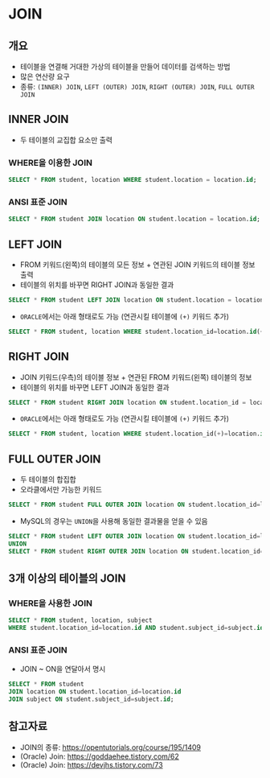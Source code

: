 # JOIN

## 개요

* 테이블을 연결해 거대한 가상의 테이블을 만들어 데이터를 검색하는 방법
* 많은 연산량 요구
* 종류: `(INNER) JOIN`,  `LEFT (OUTER) JOIN`, `RIGHT (OUTER) JOIN`,  `FULL OUTER JOIN`



## INNER JOIN

* 두 테이블의 교집합 요소만 출력

### WHERE을 이용한 JOIN

```sql
SELECT * FROM student, location WHERE student.location = location.id;
```



### ANSI 표준 JOIN

```sql
SELECT * FROM student JOIN location ON student.location = location.id;
```



## LEFT JOIN

* FROM 키워드(왼쪽)의 테이블의 모든 정보 + 연관된 JOIN 키워드의 테이블 정보 출력
* 테이블의 위치를 바꾸면 RIGHT JOIN과 동일한 결과

```sql
SELECT * FROM student LEFT JOIN location ON student.location = location.id;
```



* `ORACLE`에서는 아래 형태로도 가능 (연관시킬 테이블에 `(+)` 키워드 추가)

```sql
SELECT * FROM student, location WHERE student.location_id=location.id(+);
```





## RIGHT JOIN

* JOIN 키워드(우측)의 테이블 정보 + 연관된 FROM 키워드(왼쪽) 테이블의 정보
* 테이블의 위치를 바꾸면 LEFT JOIN과 동일한 결과

```sql
SELECT * FROM student RIGHT JOIN location ON student.location_id = location.id;
```



* `ORACLE`에서는 아래 형태로도 가능 (연관시킬 테이블에 `(+)` 키워드 추가)

```sql
SELECT * FROM student, location WHERE student.location_id(+)=location.id;
```





## FULL OUTER JOIN

* 두 테이블의 합집합
* 오라클에서만 가능한 키워드

```sql
SELECT * FROM student FULL OUTER JOIN location ON student.location_id=location.id;
```



* MySQL의 경우는 `UNION`을 사용해 동일한 결과물을 얻을 수 있음

```sql
SELECT * FROM student LEFT OUTER JOIN location ON student.location_id=location.id
UNION
SELECT * FROM student RIGHT OUTER JOIN location ON student.location_id=location.id;
```





## 3개 이상의 테이블의 JOIN

### WHERE을 사용한 JOIN

```sql
SELECT * FROM student, location, subject 
WHERE student.location_id=location.id AND student.subject_id=subject.id;
```



### ANSI 표준 JOIN

* JOIN ~ ON을 연달아서 명시

```sql
SELECT * FROM student
JOIN location ON student.location_id=location.id
JOIN subject ON student.subject_id=subject.id;
```





## 참고자료

* JOIN의 종류: https://opentutorials.org/course/195/1409
* (Oracle) Join: https://goddaehee.tistory.com/62
* (Oracle) Join: https://devjhs.tistory.com/73